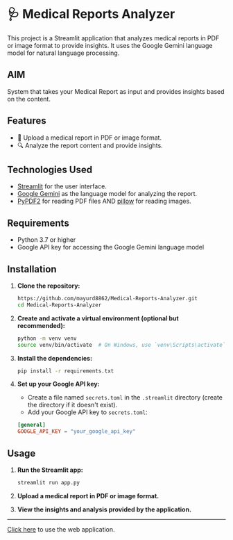 # 🩺 Medical Reports Analyzer

This project is a Streamlit application that analyzes medical reports in PDF or image format to provide insights. It uses the Google Gemini language model for natural language processing.

## AIM
System that takes your Medical Report as input and provides insights based on the content.

## Features

- 📄 Upload a medical report in PDF or image format.
- 🔍 Analyze the report content and provide insights.

## Technologies Used

- [Streamlit](https://streamlit.io/) for the user interface.
- [Google Gemini](https://ai.google/) as the language model for analyzing the report.
- [PyPDF2](https://pypi.org/project/PyPDF2/) for reading PDF files AND [pillow](https://pypi.org/project/pillow/) for reading images.

## Requirements

- Python 3.7 or higher
- Google API key for accessing the Google Gemini language model

## Installation

1. **Clone the repository:**

    ```bash
    https://github.com/mayurd8862/Medical-Reports-Analyzer.git
    cd Medical-Reports-Analyzer
    ```

2. **Create and activate a virtual environment (optional but recommended):**

    ```bash
    python -m venv venv
    source venv/bin/activate  # On Windows, use `venv\Scripts\activate`
    ```

3. **Install the dependencies:**

    ```bash
    pip install -r requirements.txt
    ```

4. **Set up your Google API key:**

    - Create a file named `secrets.toml` in the `.streamlit` directory (create the directory if it doesn't exist).
    - Add your Google API key to `secrets.toml`:

    ```toml
    [general]
    GOOGLE_API_KEY = "your_google_api_key"
    ```

## Usage

1. **Run the Streamlit app:**

    ```bash
    streamlit run app.py
    ```

2. **Upload a medical report in PDF or image format.**

3. **View the insights and analysis provided by the application.**

---
[Click here](https://medical-reports-analyzer.streamlit.app/) to use the web application.

